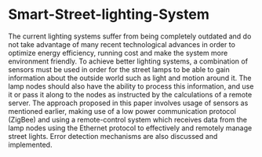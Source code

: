 # Smart-Street-lighting-System
The current lighting systems suffer from being
completely outdated and do not take advantage of many recent
technological advances in order to optimize energy efficiency,
running cost and make the system more environment friendly. To
achieve better lighting systems, a combination of sensors must be
used in order for the street lamps to be able to gain information
about the outside world such as light and motion around it.
The lamp nodes should also have the ability to process this
information, and use it or pass it along to the nodes as instructed
by the calculations of a remote server. The approach proposed in
this paper involves usage of sensors as mentioned earlier, making
use of a low power communication protocol (ZigBee) and using a
remote-control system which receives data from the lamp nodes
using the Ethernet protocol to effectively and remotely manage
street lights. Error detection mechanisms are also discussed and
implemented.
